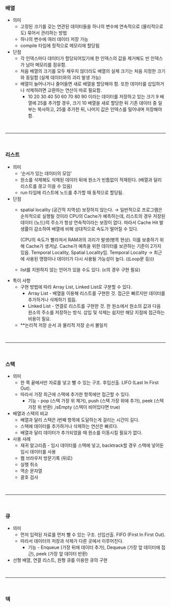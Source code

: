 ### 배열

- 의미
    - 고정된 크기를 갖는 연관된 데이터들을 하나의 변수에 연속적으로 (물리적으로도) 묶어서 관리하는 방법
    - 하나의 변수에 여러 데이터 저장 가능
    - compile 타임에 정적으로 메모리에 할당됨
- 단점
    - 각 인덱스마다 데이터가 할당되어있기에 한 인덱스의 값을 제거해도 빈 인덱스가 남아 메모리를 점유함.
    - 처음 배열의 크기를 모두 채우지 않더라도 배열의 실제 크기는 처음 지정한 크기와 동일함 (실제 데이터와의 괴리 발생 가능)
    - 배열이 늘어나거나 줄어들면 새로 배열을 할당해야 함. 또한 데이터를 삽입하거나 삭제하려면 교환하는 연산이 따로 필요함.
        - 10 20 30 40 50 60 70 80 90 이라는 데이터를 저장하고 있는 크기 9 배열에  25를 추가할 경우, 크기 10 배열을 새로 할당한 뒤 기존 데이터 중 일부는 복사하고, 25를 추가한 뒤, 나머지 값은 인덱스를 밀어내며 저장해야 함.

</br>

-----

</br>

### 리스트

- 의미
    - ‘순서가 있는 데이터의 모임’
    - 원소를 삭제해도 삭제된 데이터 뒤에 원소가 빈틈없이 적재된다. (배열과 달리 리스트를 끊고 이을 수 있음)
    - run 타임에 리스트에 노드를 추가할 때 동적으로 할당됨.
- 단점
    - spatial locality (공간적 지역성) 보장하지 않는다. 
    → 일반적으로 프로그램은 순차적으로 실행될 것이라 CPU의 Cache가 예측하는데, 리스트의 경우 저장된 데이터 (노드)의 주소가 항상 연속적이라는 보장이 없다. 따라서 Cache Hit 발생률이 감소하여 배열에 비해 상대적으로 속도가 떨어질 수 있다.
        
        (CPU의 속도가 빨라져서 RAM과의 괴리가 발생(병목 현상). 이를 보충하기 위해 Cache가 생겨남. Cache가 예측을 위한 데이터를 보관하는 기준이 2가지 있음. Temporal Locality, Spatial Locality임.
        Temporal Locality → 최근에 사용된 명령이나 데이터가 다시 사용될 가능성이 높다. ((Loop문 등))) 
        
    - list를 지원하지 않는 언어가 있을 수도 있다. (c의 경우 구현 필요)
- 특이 사항
    - 구현 방법에 따라 Array List, Linked List로 구분할 수 있다.
        - Array List - 배열을 이용해 리스트를 구현한 것. 접근은 빠르지만 데이터를 추가하거나 삭제하기 힘듬.
        - Linked List - 연결로 리스트를 구현한 것. 한 원소에서 원소의 값과 다음 원소의 주소를 저장하는 방식. 삽입 및 삭제는 쉽지만 해당 지점에 접근하는 비용이 필요.
    - **논리적 저장 순서 과 물리적 저장 순서 불일치
      
</br>      
      
------

</br>

### 스택

- 의미
    - 한 쪽 끝에서만 자료를 넣고 뺄 수 있는 구조. 후입선출. LIFO (Last In First Out).
    - 따라서 가장 최근에 스택에 추가한 항목에만 접근할 수 있다.
        - 기능 - pop (스택 가장 위 제거), push (스택 가장 위에 추가), peek (스택 가장 위 반환) ,isEmpty (스택이 비어있다면 true)
- 배열과 스택의 비교
    - 배열과 달리 스택은 i번째 항목에 도달하는게 걸리는 시간이 길다.
    - 스택에 데이터를 추가하거나 삭제하는 연산은 빠르다.
    - 배열과 달리 데이터가 추가되었을 때 원소를 이동시킬 필요가 없다.
- 사용 사례
    - 재귀 알고리즘 - 임시 데이터를 스택에 넣고, backtrack할 경우 스택에 넣어둔 임시 데이터를 사용
    - 웹 브라우저 방문기록 (뒤로)
    - 실행 취소
    - 역순 문자열
    - 괄호 검사

</br>

------

</br>

### 큐

- 의미
    - 먼저 입력된 자료를 먼저 뺄 수 있는 구조. 선입선출. FIFO (First In First Out).
    - 따라서 데이터의 저장과 삭제가 다른 곳에서 이루어진다.
        - 기능 - Enqueue (가장 뒤에 데이터 추가), Dequeue (가장 앞 데이터에 접근), peek (가장 앞 데이터 반환)
- 선형 배열, 연결 리스트, 원형 큐를 이용한 큐의 구현

</br>

-------

</br>

### 덱
